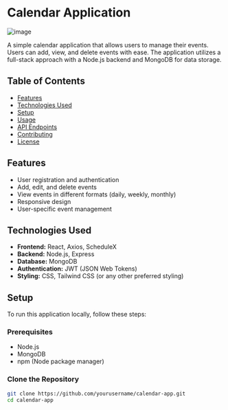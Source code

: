 # Calendar Application

![image](https://github.com/user-attachments/assets/723d5976-5fea-499a-ade4-f78a06ead291)


A simple calendar application that allows users to manage their events. Users can add, view, and delete events with ease. The application utilizes a full-stack approach with a Node.js backend and MongoDB for data storage.

## Table of Contents

- [Features](#features)
- [Technologies Used](#technologies-used)
- [Setup](#setup)
- [Usage](#usage)
- [API Endpoints](#api-endpoints)
- [Contributing](#contributing)
- [License](#license)

## Features

- User registration and authentication
- Add, edit, and delete events
- View events in different formats (daily, weekly, monthly)
- Responsive design
- User-specific event management

## Technologies Used

- **Frontend:** React, Axios, ScheduleX
- **Backend:** Node.js, Express
- **Database:** MongoDB
- **Authentication:** JWT (JSON Web Tokens)
- **Styling:** CSS, Tailwind CSS (or any other preferred styling)

## Setup

To run this application locally, follow these steps:

### Prerequisites

- Node.js
- MongoDB
- npm (Node package manager)

### Clone the Repository

```bash
git clone https://github.com/yourusername/calendar-app.git
cd calendar-app
